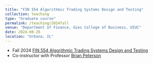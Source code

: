 ```yaml
---
title: "FIN 554 Algorithmic Trading Systems Design and Testing"
collection: teaching
type: "Graduate course"
permalink: /teaching/2024fall
venue: "Department of Finance, Gies College of Business, UIUC"
date: 2024-08-26
location: "Urbana, IL"
---
```

- Fall 2024 [FIN 554 Algorithmic Trading Systems Design and Testing](https://courses.illinois.edu/schedule/2024/fall/FIN/554)
- Co-instructor with Professor [Brian Peterson](https://giesbusiness.illinois.edu/profile/brian-peterson)
